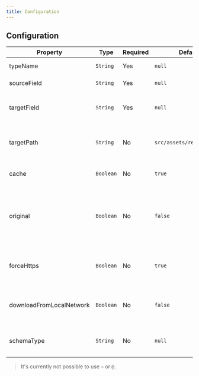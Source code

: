 ```yaml
---
title: Configuration
---
```


## Configuration

| Property                 | Type      | Required | Default                   | Description |
|--------------------------|-----------|----------|---------------------------|-------------|
| typeName                 | `String`  | Yes      | `null`                    | Defines the collection where the script should update the nodes |
| sourceField              | `String`  | Yes      | `null`                    | Defines the graphql field which contains the remote image url |
| targetField              | `String`  | Yes      | `null`                    |Defines the field name which will be generated. <br>The field is from Type `Image` or `[Images]` in case the source field is not a string. |
| targetPath               | `String`  | No       | `src/assets/remoteImages` | Defines the target directory for the downloaded images.<br>If you set `./src/assets/remoteImages`, it will save the images to `<projectroot>/src/assets/remoteImages/` |
| cache                    | `Boolean` | No       | `true`                    | Defines whether images will be cached.<br>Setting this to false will force re-download of all images. |
| original                 | `Boolean` | No       | `false`                   | Defines whether to use the original image path as the file path.<br>Setting this to true will save images in a folder structure the same as the image URL - `https://example.com/some/image/path.jpg` will be saved as `/<target path>/some/image/path.jpg`. |
| forceHttps               | `Boolean` | No       | `true`                    | Defines whether to replace "http" scheme in the remote image url with "https".<br>Setting this to false will download images without a secure connection (except if the url scheme is already https). |
| downloadFromLocalNetwork | `Boolean` | No       | `false`                   | Defines whether images with a local remote image url (e.g. private ip address or localhost) are ignored.<br>Setting this to true will download images from the local network. |
| schemaType               | `String`  | No       | `null`                    | Defines the targetField as type Image when value is set to 'Image'.<br>This is ignored if the source field is not a string. |

> It's currently not possible to use `~` or `@`.
